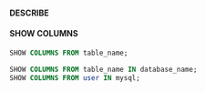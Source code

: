 #### DESCRIBE


#### SHOW COLUMNS
```sql
SHOW COLUMNS FROM table_name;
```

```sql
SHOW COLUMNS FROM table_name IN database_name;
SHOW COLUMNS FROM user IN mysql;
```
